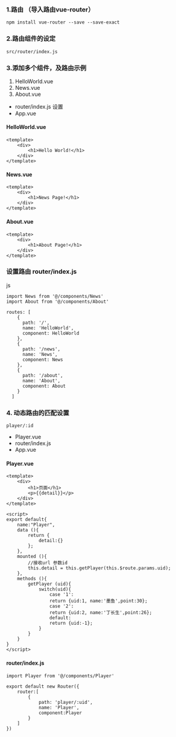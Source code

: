 ### 1.路由 （导入路由vue-router）

`npm install vue-router --save --save-exact` 

### 2.路由组件的设定
```
src/router/index.js
```

### 3.添加多个组件，及路由示例

1. HelloWorld.vue
2. News.vue
3. About.vue
* router/index.js  设置
* App.vue

#### HelloWorld.vue

```
<template>
	<div>
		<h1>Hello World!</h1>
	</div>
</template>
```

#### News.vue

```
<template>
	<div>
		<h1>News Page!</h1>
	</div>
</template>
```
#### About.vue

```
<template>
	<div>
		<h1>About Page!</h1>
	</div>
</template>
```
### 设置路由 router/index.js
js
```
import News from '@/components/News'
import About from '@/components/About'

routes: [
    {
      path: '/',
      name: 'HelloWorld',
      component: HelloWorld
    },
    {
      path: '/news',
      name: 'News',
      component: News
    },
    {
      path: '/about',
      name: 'About',
      component: About
    }
  ]
```



### 4. 动态路由的匹配设置

`player/:id`

* Player.vue
* router/index.js
* App.vue	

#### Player.vue

```
<template>
	<div>
		<h1>页面</h1>
		<p>{{detail}}</p>
	</div>
</template>

<script>
export default{
	name:"Player",
	data (){
		return {
			detail:{}
		};
	},
	mounted (){
		//接收url 参数id
		this.detail = this.getPlayer(this.$route.params.uid);
	},
	methods (){
		getPlayer (uid){
			switch(uid){
				case '1':
				return {uid:1, name:'墨鱼',point:30};
				case '2':
				return {uid:2, name:'丁长生',point:26};
				default:
				return {uid:-1};
			}
		}
	}
}
</script>

``` 

#### router/index.js

```
import Player from '@/components/Player'

export default new Router({
	router:[
		{
			path: 'player/:uid',
			name: 'Player',
			component:Player
		}
	]
})

```















